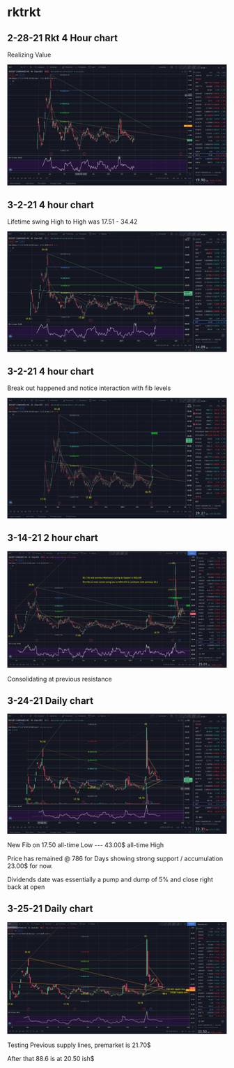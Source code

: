 # rktrkt


## 2-28-21 Rkt 4 Hour chart

Realizing Value

![alt text](https://github.com/MartianXIII/rktrkt/blob/main/rkt1.png?raw=true)


## 3-2-21 4 hour chart

Lifetime swing High to High was 17.51 - 34.42

![alt text](https://github.com/MartianXIII/rktrkt/blob/main/rkt2.png?raw=true)


## 3-2-21 4 hour chart

Break out happened and notice interaction with fib levels

![alt text](https://github.com/MartianXIII/rktrkt/blob/main/rkt3.png?raw=true)

## 3-14-21 2 hour chart

![alt text](https://github.com/MartianXIII/rktrkt/blob/main/rkt4.png?raw=true)

Consolidating at previous resistance

## 3-24-21 Daily chart

![alt text](https://github.com/MartianXIII/rktrkt/blob/main/rkt5.png?raw=true)

New Fib on 17.50 all-time Low --- 43.00$ all-time High

Price has remained @ 786 for Days showing strong support / accumulation 23.00$ for now.

Dividends date was essentially a pump and dump of 5% and close right back at open

## 3-25-21 Daily chart

![alt text](https://github.com/MartianXIII/rktrkt/blob/main/rkt6.png?raw=true)

Testing Previous supply lines, premarket is 21.70$

After that 88.6 is at 20.50 ish$
